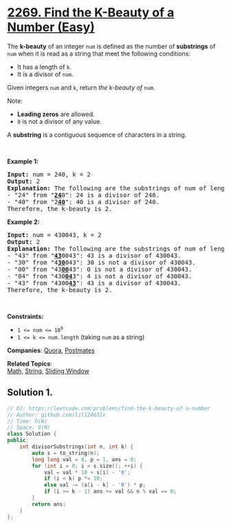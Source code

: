 # [2269. Find the K-Beauty of a Number (Easy)](https://leetcode.com/problems/find-the-k-beauty-of-a-number)

<p>The <strong>k-beauty</strong> of an integer <code>num</code> is defined as the number of <strong>substrings</strong> of <code>num</code> when it is read as a string that meet the following conditions:</p>
<ul>
	<li>It has a length of <code>k</code>.</li>
	<li>It is a divisor of <code>num</code>.</li>
</ul>
<p>Given integers <code>num</code> and <code>k</code>, return <em>the k-beauty of </em><code>num</code>.</p>
<p>Note:</p>
<ul>
	<li><strong>Leading zeros</strong> are allowed.</li>
	<li><code>0</code> is not a divisor of any value.</li>
</ul>
<p>A <strong>substring</strong> is a contiguous sequence of characters in a string.</p>
<p>&nbsp;</p>
<p><strong class="example">Example 1:</strong></p>
<pre><strong>Input:</strong> num = 240, k = 2
<strong>Output:</strong> 2
<strong>Explanation:</strong> The following are the substrings of num of length k:
- "24" from "<strong><u>24</u></strong>0": 24 is a divisor of 240.
- "40" from "2<u><strong>40</strong></u>": 40 is a divisor of 240.
Therefore, the k-beauty is 2.
</pre>
<p><strong class="example">Example 2:</strong></p>
<pre><strong>Input:</strong> num = 430043, k = 2
<strong>Output:</strong> 2
<strong>Explanation:</strong> The following are the substrings of num of length k:
- "43" from "<u><strong>43</strong></u>0043": 43 is a divisor of 430043.
- "30" from "4<u><strong>30</strong></u>043": 30 is not a divisor of 430043.
- "00" from "43<u><strong>00</strong></u>43": 0 is not a divisor of 430043.
- "04" from "430<u><strong>04</strong></u>3": 4 is not a divisor of 430043.
- "43" from "4300<u><strong>43</strong></u>": 43 is a divisor of 430043.
Therefore, the k-beauty is 2.
</pre>
<p>&nbsp;</p>
<p><strong>Constraints:</strong></p>
<ul>
	<li><code>1 &lt;= num &lt;= 10<sup>9</sup></code></li>
	<li><code>1 &lt;= k &lt;= num.length</code> (taking <code>num</code> as a string)</li>
</ul>

**Companies**:
[Quora](https://leetcode.com/company/quora), [Postmates](https://leetcode.com/company/postmates)

**Related Topics**:  
[Math](https://leetcode.com/tag/math/), [String](https://leetcode.com/tag/string/), [Sliding Window](https://leetcode.com/tag/sliding-window/)

## Solution 1.

```cpp
// OJ: https://leetcode.com/problems/find-the-k-beauty-of-a-number
// Author: github.com/lzl124631x
// Time: O(N)
// Space: O(N)
class Solution {
public:
    int divisorSubstrings(int n, int k) {
        auto s = to_string(n);
        long long val = 0, p = 1, ans = 0;
        for (int i = 0; i < s.size(); ++i) {
            val = val * 10 + s[i] - '0';
            if (i < k) p *= 10;
            else val -= (s[i - k] - '0') * p;
            if (i >= k - 1) ans += val && n % val == 0;
        }
        return ans;
    }
};
```